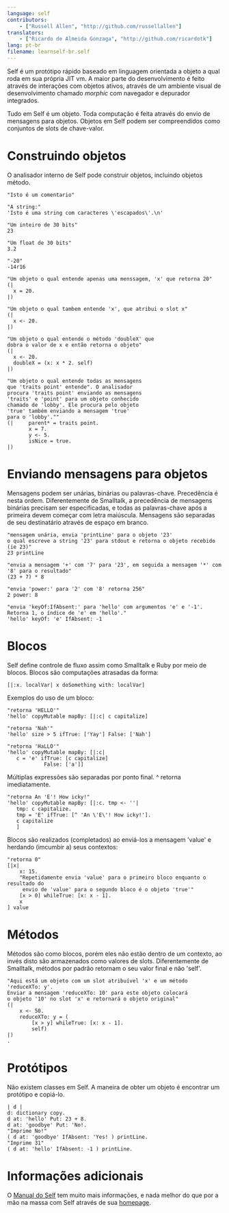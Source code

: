 ```yaml
---
language: self
contributors:
    - ["Russell Allen", "http://github.com/russellallen"]
translators:
    - ["Ricardo de Almeida Gonzaga", "http://github.com/ricardotk"]
lang: pt-br
filename: learnself-br.self
---
```


Self é um protótipo rápido baseado em linguagem orientada a objeto a qual roda em sua própria JIT vm. A maior parte do desenvolvimento é feito através de interações com objetos ativos, através de um ambiente visual de desenvolvimento chamado *morphic* com navegador e depurador integrados.

Tudo em Self é um objeto. Toda computação é feita através do envio de mensagens para objetos. Objetos em Self podem ser compreendidos como conjuntos de slots de chave-valor.

# Construindo objetos

O analisador interno de Self pode construir objetos, incluindo objetos método.

```
"Isto é um comentario"

"A string:"
'Isto é uma string com caracteres \'escapados\'.\n'

"Um inteiro de 30 bits"
23

"Um float de 30 bits"
3.2

"-20"
-14r16

"Um objeto o qual entende apenas uma menssagem, 'x' que retorna 20"
(|
  x = 20.
|)

"Um objeto o qual tambem entende 'x', que atribui o slot x"
(|
  x <- 20.
|)

"Um objeto o qual entende o método 'doubleX' que 
dobra o valor de x e então retorna o objeto"
(|
  x <- 20.
  doubleX = (x: x * 2. self)
|)

"Um objeto o qual entende todas as mensagens 
que 'traits point' entende". O analisador  
procura 'traits point' enviando as mensagens 
'traits' e 'point' para um objeto conhecido
chamado de 'lobby'. Ele procura pelo objeto
'true' também enviando a mensagem 'true'
para o 'lobby'."" 
(|     parent* = traits point.
       x = 7.
       y <- 5.
       isNice = true.
|)
```

# Enviando mensagens para objetos

Mensagens podem ser unárias, binárias ou palavras-chave. Precedência é nesta ordem. Diferentemente de Smalltalk, a precedência de mensagens binárias precisam ser especificadas, e todas as palavras-chave após a primeira devem começar com letra maiúscula. Mensagens são separadas de seu destinatário através de espaço em branco.

```
"mensagem unária, envia 'printLine' para o objeto '23' 
o qual escreve a string '23' para stdout e retorna o objeto recebido (ie 23)"
23 printLine

"envia a mensagem '+' com '7' para '23', em seguida a mensagem '*' com '8' para o resultado"
(23 + 7) * 8 

"envia 'power:' para '2' com '8' retorna 256"
2 power: 8 

"envia 'keyOf:IfAbsent:' para 'hello' com argumentos 'e' e '-1'. 
Retorna 1, o índice de 'e' em 'hello'."
'hello' keyOf: 'e' IfAbsent: -1 
```

# Blocos

Self define controle de fluxo assim como Smalltalk e Ruby por meio de blocos. Blocos são computações atrasadas da forma:

```
[|:x. localVar| x doSomething with: localVar]
```

Exemplos do uso de um bloco:

```
"retorna 'HELLO'"
'hello' copyMutable mapBy: [|:c| c capitalize] 

"retorna 'Nah'"
'hello' size > 5 ifTrue: ['Yay'] False: ['Nah'] 

"retorna 'HaLLO'"
'hello' copyMutable mapBy: [|:c| 
   c = 'e' ifTrue: [c capitalize]
            False: ['a']]
```

Múltiplas expressões são separadas por ponto final. ^ retorna imediatamente.

```
"retorna An 'E'! How icky!"
'hello' copyMutable mapBy: [|:c. tmp <- ''| 
   tmp: c capitalize.
   tmp = 'E' ifTrue: [^ 'An \'E\'! How icky!'].
   c capitalize
   ]
```

Blocos são realizados (completados) ao enviá-los a mensagem 'value' e herdando (imcumbir a) seus contextos:

```
"retorna 0"
[|x|
    x: 15.
    "Repetidamente envia 'value' para o primeiro bloco enquanto o resultado do
     envio de 'value' para o segundo bloco é o objeto 'true'"
    [x > 0] whileTrue: [x: x - 1]. 
    x
] value
```

# Métodos

Métodos são como blocos, porém eles não estão dentro de um contexto, ao invés disto são armazenados como valores de slots. Diferentemente de Smalltalk, métodos por padrão retornam o seu valor final e não 'self'.

```
"Aqui está um objeto com um slot atribuível 'x' e um método 'reduceXTo: y'.
Enviar a mensagem 'reduceXTo: 10' para este objeto colocará 
o objeto '10' no slot 'x' e retornará o objeto original"
(| 
    x <- 50.
    reduceXTo: y = (
        [x > y] whileTrue: [x: x - 1]. 
        self)
|)
.
```

# Protótipos

Não existem classes em Self. A maneira de obter um objeto é encontrar um protótipo e copiá-lo.

```
| d |
d: dictionary copy.
d at: 'hello' Put: 23 + 8.
d at: 'goodbye' Put: 'No!.
"Imprime No!"
( d at: 'goodbye' IfAbsent: 'Yes! ) printLine.
"Imprime 31"
( d at: 'hello' IfAbsent: -1 ) printLine.
```

# Informações adicionais

O [Manual do Self](http://handbook.selflanguage.org) tem muito mais informações, e nada melhor do que por a mão na massa com Self através de sua [homepage](http://www.selflanguage.org).
